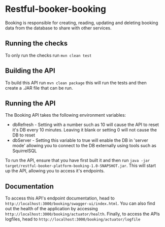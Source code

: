# Restful-booker-booking

Booking is responsible for creating, reading, updating and deleting booking data from the database to share with other services.

## Running the checks

To only run the checks run ```mvn clean test```

## Building the API

To build this API run ```mvn clean package``` this will run the tests and then create a .JAR file that can be run.

## Running the API

The Booking API takes the following environment variables:

* dbRefresh - Setting with a number such as 10 will cause the API to reset it's DB every 10 minutes. Leaving it blank or setting 0 will not cause the DB to reset
* dbServer - Setting this variable to true will enable the DB in 'server mode' allowing you to connect to the DB externally using tools such as SquirrelSQL   

To run the API, ensure that you have first built it and then run ```java -jar target/restful-booker-platform-booking-1.0-SNAPSHOT.jar```. This will start up the API, allowing you to access it's endpoints.

## Documentation

To access this API's endpoint documentation, head to ```http://localhost:3000/booking/swagger-ui/index.html```. You can also find out the health of the application by accessing ```http://localhost:3000/booking/actuator/health```. Finally, to access the APIs logfiles, head to ```http://localhost:3000/booking/actuator/logfile```

